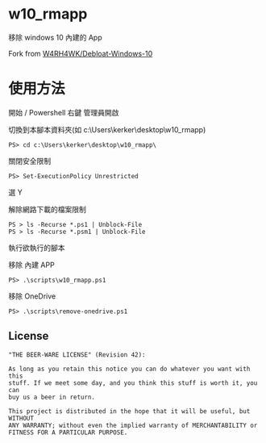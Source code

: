 # w10_rmapp

移除 windows 10 內建的 App

Fork from [W4RH4WK/Debloat-Windows-10](https://github.com/W4RH4WK/Debloat-Windows-10)

# 使用方法

開始 / Powershell 右鍵 管理員開啟

切換到本腳本資料夾(如 c:\Users\kerker\desktop\w10_rmapp\)

    PS> cd c:\Users\kerker\desktop\w10_rmapp\

關閉安全限制

    PS> Set-ExecutionPolicy Unrestricted

選 Y

解除網路下載的檔案限制

    PS > ls -Recurse *.ps1 | Unblock-File
    PS > ls -Recurse *.psm1 | Unblock-File

執行欲執行的腳本

移除 內建 APP

    PS> .\scripts\w10_rmapp.ps1

移除 OneDrive

    PS> .\scripts\remove-onedrive.ps1


## License

    "THE BEER-WARE LICENSE" (Revision 42):

    As long as you retain this notice you can do whatever you want with this
    stuff. If we meet some day, and you think this stuff is worth it, you can
    buy us a beer in return.

    This project is distributed in the hope that it will be useful, but WITHOUT
    ANY WARRANTY; without even the implied warranty of MERCHANTABILITY or
    FITNESS FOR A PARTICULAR PURPOSE.